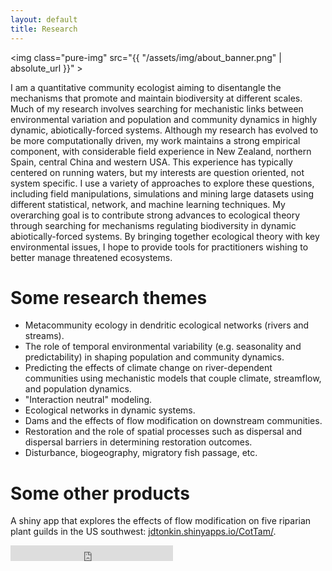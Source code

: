 ```yaml
---
layout: default
title: Research
---
```


<img class="pure-img" src="{{ "/assets/img/about_banner.png" | absolute_url }}" >

<!-- <img class="pure-img" src="{{ "/assets/img/zjj_stream_cropped_small.jpeg" | absolute_url }}" > -->

I am a quantitative community ecologist aiming to disentangle the mechanisms that promote and maintain biodiversity at different scales. Much of my research involves searching for mechanistic links between environmental variation and population and community dynamics in highly dynamic, abiotically-forced systems. Although my research has evolved to be more computationally driven, my work maintains a strong empirical component, with considerable field experience in New Zealand, northern Spain, central China and western USA. This experience has typically centered on running waters, but my interests are question oriented, not system specific. I use a variety of approaches to explore these questions, including field manipulations, simulations and mining large datasets using different statistical, network, and machine learning techniques. My overarching goal is to contribute strong advances to ecological theory through searching for mechanisms regulating biodiversity in dynamic abiotically-forced systems. By bringing together ecological theory with key environmental issues, I hope to provide tools for practitioners wishing to better manage threatened ecosystems. 

# Some research themes

- Metacommunity ecology in dendritic ecological networks (rivers and streams). 
- The role of temporal environmental variability (e.g. seasonality and predictability) in shaping population and community dynamics. 
- Predicting the effects of climate change on river-dependent communities using mechanistic models that couple climate, streamflow, and population dynamics. 
- "Interaction neutral" modeling. 
- Ecological networks in dynamic systems. 
- Dams and the effects of flow modification on downstream communities. 
- Restoration and the role of spatial processes such as dispersal and dispersal barriers in determining restoration outcomes. 
- Disturbance, biogeography, migratory fish passage, etc. 

# Some other products
A shiny app that explores the effects of flow modification on five riparian plant guilds in the US southwest: [jdtonkin.shinyapps.io/CotTam/](https://jdtonkin.shinyapps.io/CotTam/). 
 

<iframe src="https://figshare.com/badges/4/277559" frameborder="0" height="25" width="260"></iframe>

<!--
<hr>

<a href="http://www.mendeley.com/profiles/jonathan-tonkin/"><img border="0" src="http://www.mendeley.com/embed/icon/2/red/small" alt="Jonathan Tonkin's bibliography"/></a>  
<img src="researchgate.jpeg"  style="width: 130px;"/>  
<img src="academia-logo.gif"  style="width: 130px;"/>  
<img src="linkedin.jpeg"  style="width: 130px;"/>   
<iframe src="http://figshare.com/badges/3/277559" frameborder="0" height="25" width="130"></iframe>
-->
